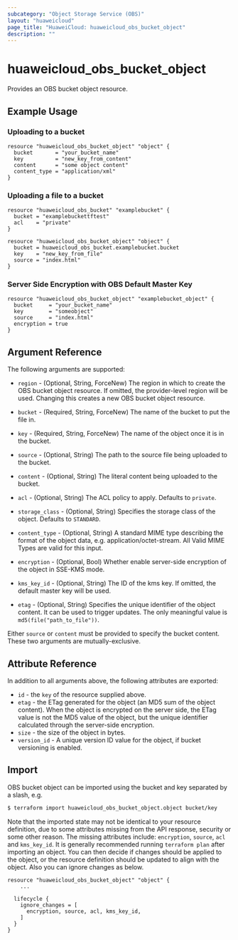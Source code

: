 ```yaml
---
subcategory: "Object Storage Service (OBS)"
layout: "huaweicloud"
page_title: "HuaweiCloud: huaweicloud_obs_bucket_object"
description: ""
---
```


# huaweicloud_obs_bucket_object

Provides an OBS bucket object resource.

## Example Usage

### Uploading to a bucket

```hcl
resource "huaweicloud_obs_bucket_object" "object" {
  bucket       = "your_bucket_name"
  key          = "new_key_from_content"
  content      = "some object content"
  content_type = "application/xml"
}
```

### Uploading a file to a bucket

```hcl
resource "huaweicloud_obs_bucket" "examplebucket" {
  bucket = "examplebuckettftest"
  acl    = "private"
}

resource "huaweicloud_obs_bucket_object" "object" {
  bucket = huaweicloud_obs_bucket.examplebucket.bucket
  key    = "new_key_from_file"
  source = "index.html"
}
```

### Server Side Encryption with OBS Default Master Key

```hcl
resource "huaweicloud_obs_bucket_object" "examplebucket_object" {
  bucket     = "your_bucket_name"
  key        = "someobject"
  source     = "index.html"
  encryption = true
}
```

## Argument Reference

The following arguments are supported:

* `region` - (Optional, String, ForceNew) The region in which to create the OBS bucket object resource. If omitted, the
  provider-level region will be used. Changing this creates a new OBS bucket object resource.

* `bucket` - (Required, String, ForceNew) The name of the bucket to put the file in.

* `key` - (Required, String, ForceNew) The name of the object once it is in the bucket.

* `source` - (Optional, String) The path to the source file being uploaded to the bucket.

* `content` - (Optional, String) The literal content being uploaded to the bucket.

* `acl` - (Optional, String) The ACL policy to apply. Defaults to `private`.

* `storage_class` - (Optional, String) Specifies the storage class of the object. Defaults to `STANDARD`.

* `content_type` - (Optional, String) A standard MIME type describing the format of the object data, e.g.
  application/octet-stream. All Valid MIME Types are valid for this input.

* `encryption` - (Optional, Bool) Whether enable server-side encryption of the object in SSE-KMS mode.

* `kms_key_id` - (Optional, String) The ID of the kms key. If omitted, the default master key will be used.

* `etag` - (Optional, String) Specifies the unique identifier of the object content. It can be used to trigger updates.
  The only meaningful value is `md5(file("path_to_file"))`.

Either `source` or `content` must be provided to specify the bucket content. These two arguments are mutually-exclusive.

## Attribute Reference

In addition to all arguments above, the following attributes are exported:

* `id` - the `key` of the resource supplied above.
* `etag` - the ETag generated for the object (an MD5 sum of the object content). When the object is encrypted on the
  server side, the ETag value is not the MD5 value of the object, but the unique identifier calculated through the
  server-side encryption.
* `size` - the size of the object in bytes.
* `version_id` - A unique version ID value for the object, if bucket versioning is enabled.

## Import

OBS bucket object can be imported using the bucket and key separated by a slash, e.g.

```bash
$ terraform import huaweicloud_obs_bucket_object.object bucket/key
```

Note that the imported state may not be identical to your resource definition, due to some attributes missing from the
API response, security or some other reason. The missing attributes include: `encryption`, `source`, `acl` and
`kms_key_id`. It is generally recommended running `terraform plan` after importing an object.
You can then decide if changes should be applied to the object, or the resource
definition should be updated to align with the object. Also you can ignore changes as below.

```hcl
resource "huaweicloud_obs_bucket_object" "object" {
    ...

  lifecycle {
    ignore_changes = [
      encryption, source, acl, kms_key_id,
    ]
  }
}
```
